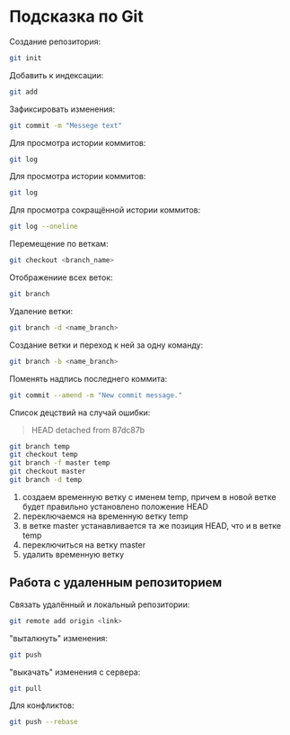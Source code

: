 # Подсказка по Git

Создание репозитория:
```sh
git init
```
Добавить к индексации:
```sh
git add
```
Зафиксировать изменения:
```sh
git commit -m "Messege text"
```
 Для просмотра истории коммитов:
```sh
git log
```
 Для просмотра истории коммитов:
```sh
git log
```
Для просмотра сокращённой истории коммитов:
```sh
git log --oneline
```
Перемещение по веткам:
```sh
git checkout <branch_name>
```
Отображениие всех веток:
```sh
git branch
``` 
Удаление ветки:
```sh
git branch -d <name_branch>
```
Cоздание ветки и переход к ней за одну команду:
```sh
git branch -b <name_branch>
```
Поменять надпись последнего коммита:
```sh
git commit --amend -m "New commit message."
```
Список децствий на случай ошибки:
>HEAD detached from 87dc87b

```sh
git branch temp
git checkout temp
git branch -f master temp
git checkout master
git branch -d temp
```
1. создаем временную ветку с именем temp, причем в новой ветке будет правильно установлено положение HEAD
2. переключаемся на временную ветку temp
3. в ветке master устанавливается та же позиция HEAD, что и в ветке temp
4. переключиться на ветку master
5. удалить временную ветку

## Работа с удаленным репозиторием 
 
Связать удалённый и локальный репозитории: 
```sh
git remote add origin <link>
``` 
 "выталкнуть" изменения: 
```sh
git push
``` 
 "выкачать" изменения с сервера: 
```sh
git pull 
```
Для конфликтов: 
```sh
git push --rebase
``` 